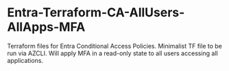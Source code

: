 # Entra-Terraform-CA-AllUsers-AllApps-MFA
Terraform files for Entra Conditional Access Policies. Minimalist TF file to be run via AZCLI. Will apply MFA in a read-only state to all users accessing all applications.
